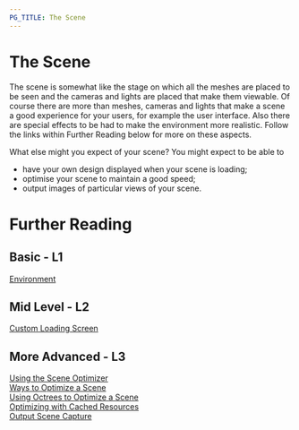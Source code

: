 ```yaml
---
PG_TITLE: The Scene
---
```

# The Scene

The scene is somewhat like the stage on which all the meshes are placed to be seen and the cameras and lights are placed that make them viewable. Of course there are more than meshes, cameras and lights that make a scene a good experience for your users, for example the user interface. Also there are special effects to be had to make the environment more realistic. Follow the links within Further Reading below for more on these aspects. 

What else might you expect of your scene? You might expect to be able to

* have your own design displayed when your scene is loading;
* optimise your scene to maintain a good speed;
* output images of particular views of your scene.


# Further Reading

## Basic - L1

[Environment](/overviews/Environment)

## Mid Level - L2

[Custom Loading Screen](/tutorials/Creating_a_custom_loading_screen)

## More Advanced - L3

[Using the Scene Optimizer](/tutorials/How_to_use_SceneOptimizer)  
[Ways to Optimize a Scene](/tutorials/Optimizing_your_scene)  
[Using Octrees to Optimize a Scene](/tutorials/Optimizing_Your_Scene_with_Octrees)  
[Optimizing with Cached Resources](/tutorials/Caching_Resources_in_IndexedDB)  
[Output Scene Capture](/tutorials/Render_Scene_on_a_PNG)

